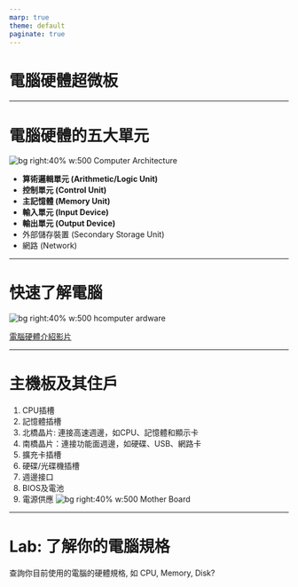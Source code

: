 ```yaml
---
marp: true
theme: default
paginate: true
---
```

# 電腦硬體超微板
---
# 電腦硬體的五大單元
![bg right:40% w:500 Computer Architecture](https://linux.vbird.org/linux_basic/centos7/0105computers/computer02.gif)

- **算術邏輯單元 (Arithmetic/Logic Unit)**
- **控制單元 (Control Unit)**
- **主記憶體 (Memory Unit)**
- **輸入單元 (Input Device)**
- **輸出單元 (Output Device)**
- 外部儲存裝置 (Secondary Storage Unit)
- 網路 (Network)
---
# 快速了解電腦
![bg right:40% w:500 hcomputer ardware](https://i.pinimg.com/736x/8a/24/a7/8a24a74edf0fc0ee28c4c309b14dc870.jpg)

[電腦硬體介紹影片](https://youtu.be/KBNYqMNdmyw?si=okXYv9rY8PraTxlS)

---
# 主機板及其住戶
1. CPU插槽
2. 記憶體插槽
3. 北橋晶片: 連接高速週邊，如CPU、記憶體和顯示卡
4. 南橋晶片：連接功能面週邊，如硬碟、USB、網路卡
5. 擴充卡插槽
6. 硬碟/光碟機插槽
7. 週邊接口
8. BIOS及電池
9. 電源供應
![bg right:40% w:500 Mother Board](https://attach.mobile01.com/attach/200707/mobile01-ca7dafc720062e3bbd81e553c7386690.png)

---
# Lab: 了解你的電腦規格
查詢你目前使用的電腦的硬體規格, 如 CPU, Memory, Disk?
